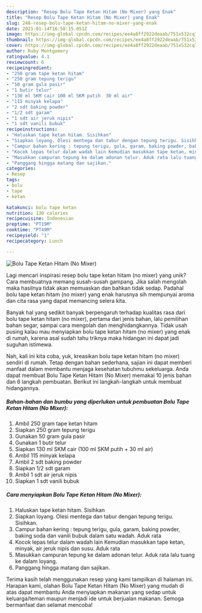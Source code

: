 ```yaml
---
description: "Resep Bolu Tape Ketan Hitam (No Mixer) yang Enak"
title: "Resep Bolu Tape Ketan Hitam (No Mixer) yang Enak"
slug: 248-resep-bolu-tape-ketan-hitam-no-mixer-yang-enak
date: 2021-01-14T16:58:15.051Z
image: https://img-global.cpcdn.com/recipes/ee4a8ff2922deaab/751x532cq70/bolu-tape-ketan-hitam-no-mixer-foto-resep-utama.jpg
thumbnail: https://img-global.cpcdn.com/recipes/ee4a8ff2922deaab/751x532cq70/bolu-tape-ketan-hitam-no-mixer-foto-resep-utama.jpg
cover: https://img-global.cpcdn.com/recipes/ee4a8ff2922deaab/751x532cq70/bolu-tape-ketan-hitam-no-mixer-foto-resep-utama.jpg
author: Ruby Montgomery
ratingvalue: 4.1
reviewcount: 6
recipeingredient:
- "250 gram tape ketan hitam"
- "250 gram tepung terigu"
- "50 gram gula pasir"
- "1 butir telur"
- "130 ml SKM cair 100 ml SKM putih  30 ml air"
- "115 minyak kelapa"
- "2 sdt baking powder"
- "1/2 sdt garam"
- "1 sdt air jeruk nipis"
- "1 sdt vanili bubuk"
recipeinstructions:
- "Haluskan tape ketan hitam. Sisihkan"
- "Siapkan loyang. Olesi mentega dan tabur dengan tepung terigu. Sisihkan."
- "Campur bahan kering : tepung terigu, gula, garam, baking powder, baking soda dan vanili bubuk dalam satu wadah. Aduk rata"
- "Kocok lepas telur dalam wadah lain Kemudian masukkan tape ketan, minyak, air jeruk nipis dan susu. Aduk rata"
- "Masukkan campuran tepung ke dalam adonan telur. Aduk rata lalu tuang ke dalam loyang."
- "Panggang hingga matang dan sajikan."
categories:
- Resep
tags:
- bolu
- tape
- ketan

katakunci: bolu tape ketan 
nutrition: 130 calories
recipecuisine: Indonesian
preptime: "PT19M"
cooktime: "PT49M"
recipeyield: "1"
recipecategory: Lunch

---
```



![Bolu Tape Ketan Hitam (No Mixer)](https://img-global.cpcdn.com/recipes/ee4a8ff2922deaab/751x532cq70/bolu-tape-ketan-hitam-no-mixer-foto-resep-utama.jpg)

Lagi mencari inspirasi resep bolu tape ketan hitam (no mixer) yang unik? Cara membuatnya memang susah-susah gampang. Jika salah mengolah maka hasilnya tidak akan memuaskan dan bahkan tidak sedap. Padahal bolu tape ketan hitam (no mixer) yang enak harusnya sih mempunyai aroma dan cita rasa yang dapat memancing selera kita.

Banyak hal yang sedikit banyak berpengaruh terhadap kualitas rasa dari bolu tape ketan hitam (no mixer), pertama dari jenis bahan, lalu pemilihan bahan segar, sampai cara mengolah dan menghidangkannya. Tidak usah pusing kalau mau menyiapkan bolu tape ketan hitam (no mixer) yang enak di rumah, karena asal sudah tahu triknya maka hidangan ini dapat jadi suguhan istimewa.




Nah, kali ini kita coba, yuk, kreasikan bolu tape ketan hitam (no mixer) sendiri di rumah. Tetap dengan bahan sederhana, sajian ini dapat memberi manfaat dalam membantu menjaga kesehatan tubuhmu sekeluarga. Anda dapat membuat Bolu Tape Ketan Hitam (No Mixer) memakai 10 jenis bahan dan 6 langkah pembuatan. Berikut ini langkah-langkah untuk membuat hidangannya.

<!--inarticleads1-->

##### Bahan-bahan dan bumbu yang diperlukan untuk pembuatan Bolu Tape Ketan Hitam (No Mixer):

1. Ambil 250 gram tape ketan hitam
1. Siapkan 250 gram tepung terigu
1. Gunakan 50 gram gula pasir
1. Gunakan 1 butir telur
1. Siapkan 130 ml SKM cair (100 ml SKM putih + 30 ml air)
1. Ambil 115 minyak kelapa
1. Ambil 2 sdt baking powder
1. Siapkan 1/2 sdt garam
1. Ambil 1 sdt air jeruk nipis
1. Siapkan 1 sdt vanili bubuk




<!--inarticleads2-->

##### Cara menyiapkan Bolu Tape Ketan Hitam (No Mixer):

1. Haluskan tape ketan hitam. Sisihkan
1. Siapkan loyang. Olesi mentega dan tabur dengan tepung terigu. Sisihkan.
1. Campur bahan kering : tepung terigu, gula, garam, baking powder, baking soda dan vanili bubuk dalam satu wadah. Aduk rata
1. Kocok lepas telur dalam wadah lain Kemudian masukkan tape ketan, minyak, air jeruk nipis dan susu. Aduk rata
1. Masukkan campuran tepung ke dalam adonan telur. Aduk rata lalu tuang ke dalam loyang.
1. Panggang hingga matang dan sajikan.




Terima kasih telah menggunakan resep yang kami tampilkan di halaman ini. Harapan kami, olahan Bolu Tape Ketan Hitam (No Mixer) yang mudah di atas dapat membantu Anda menyiapkan makanan yang sedap untuk keluarga/teman maupun menjadi ide untuk berjualan makanan. Semoga bermanfaat dan selamat mencoba!
